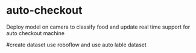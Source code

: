 # auto-checkout
Deploy model on camera to classify food and update real time support for auto checkout machine

#create dataset use roboflow and use auto lable dataset

